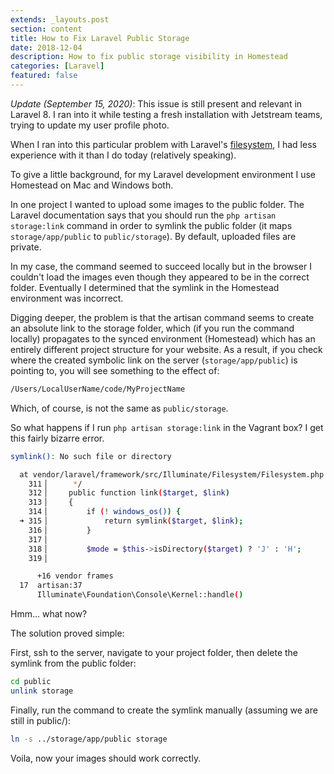 ```yaml
---
extends: _layouts.post
section: content
title: How to Fix Laravel Public Storage
date: 2018-12-04
description: How to fix public storage visibility in Homestead
categories: [Laravel]
featured: false
---
```


*Update (September 15, 2020)*: This issue is still present and relevant in Laravel 8. I ran into it while testing a fresh installation with Jetstream teams, trying to update my user profile photo.

When I ran into this particular problem with Laravel's [filesystem](https://laravel.com/docs/5.7/filesystem), I had less experience with it than I do today (relatively speaking).

To give a little background, for my Laravel development environment I use Homestead on Mac and Windows both.

In one project I wanted to upload some images to the public folder. The Laravel documentation says that you should run the `php artisan storage:link` command in order to symlink the public folder (it maps `storage/app/public` to `public/storage`). By default, uploaded files are private.

In my case, the command seemed to succeed locally but in the browser I couldn't load the images even though they appeared to be in the correct folder. Eventually I determined that the symlink in the Homestead environment was incorrect.

Digging deeper, the problem is that the artisan command seems to create an absolute link to the storage folder, which (if you run the command locally) propagates to the synced environment (Homestead) which has an entirely different project structure for your website. As a result, if you check where the created symbolic link on the server (`storage/app/public`) is pointing to, you will see something to the effect of:

```bash
/Users/LocalUserName/code/MyProjectName
```

Which, of course, is not the same as `public/storage`.

So what happens if I run `php artisan storage:link` in the Vagrant box? I get this fairly bizarre error.

```bash
symlink(): No such file or directory

  at vendor/laravel/framework/src/Illuminate/Filesystem/Filesystem.php:315
    311▕      */
    312▕     public function link($target, $link)
    313▕     {
    314▕         if (! windows_os()) {
  ➜ 315▕             return symlink($target, $link);
    316▕         }
    317▕
    318▕         $mode = $this->isDirectory($target) ? 'J' : 'H';
    319▕

      +16 vendor frames
  17  artisan:37
      Illuminate\Foundation\Console\Kernel::handle()
```
 
 Hmm... what now?
 
The solution proved simple:

First, ssh to the server, navigate to your project folder, then delete the symlink from the public folder:

```bash
cd public
unlink storage
```

Finally, run the command to create the symlink manually (assuming we are still in public/):

```bash
ln -s ../storage/app/public storage
```

Voila, now your images should work correctly.
